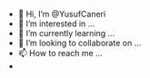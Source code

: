 - 👋 Hi, I’m @YusufCaneri
- 👀 I’m interested in ...
- 🌱 I’m currently learning ...
- 💞️ I’m looking to collaborate on ...
- 📫 How to reach me ...
-
<!---
YusufCaneri/YusufCaneri is a ✨ special ✨ repository because its `README.md` (this file) appears on your GitHub profile.
You can click the Preview link to take a look at your changes.
--->
